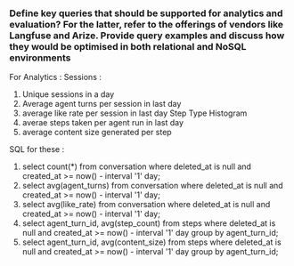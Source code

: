 ### Define key queries that should be supported for analytics and evaluation? For the latter, refer to the offerings of vendors like Langfuse and Arize. Provide query examples and discuss how they would be optimised in both relational and NoSQL environments

For Analytics : 
Sessions : 
1. Unique sessions in a day 
2. Average agent turns per session in last day 
3. average like rate per session in last day 
Step Type Histogram 
1. averae steps taken per agent run in last day 
1. average content size generated per step

SQL for these : 
1. select count(*) from conversation where deleted_at is null and created_at >= now() - interval '1' day;
2. select avg(agent_turns) from conversation where deleted_at is null and created_at >= now() - interval '1' day;
3. select avg(like_rate) from conversation where deleted_at is null and created_at >= now() - interval '1' day;
4. select agent_turn_id, avg(step_count) from steps where deleted_at is null and created_at >= now() - interval '1' day 
group by agent_turn_id;
5. select agent_turn_id, avg(content_size) from steps where deleted_at is null and created_at >= now() - interval '1' day 
group by agent_turn_id;






